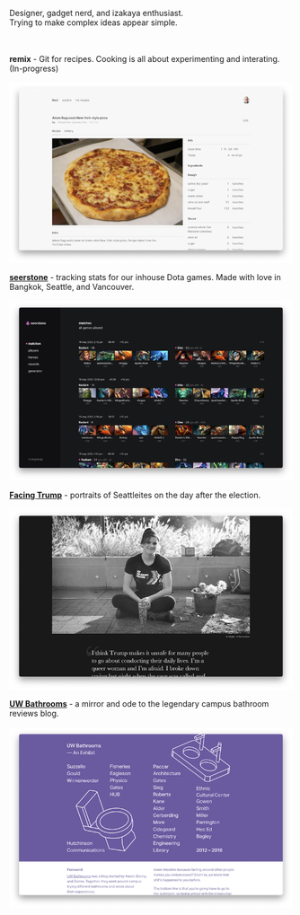 Designer, gadget nerd, and izakaya enthusiast. 
<br />
Trying to make complex ideas appear simple.
<br />
<br />
<br />

**remix** - Git for recipes. Cooking is all about experimenting and interating. (In-progress)
<br /><br />
![](/remix.png)

[**seerstone**](https://seerstone.vercel.app) - tracking stats for our inhouse Dota games. Made with love in Bangkok, Seattle, and Vancouver.
<br /><br />
[![](/seerstone.png)](https://seerstone.vercel.app)

[**Facing Trump**](https://www.facingtrump.com) - portraits of Seattleites on the day after the election.
<br /><br />
[![](/facingtrump.png)](https://www.facingtrump.com)

[**UW Bathrooms**](https://uwbathrooms.netlify.app) - a mirror and ode to the legendary campus bathroom reviews blog.
<br /><br />
[![](/uwbathrooms.png)](https://uwbathrooms.netlify.app)


